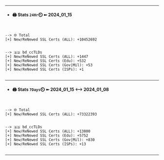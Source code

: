

---
- #### 🖨️ **Stats** `24Hr`⏲️ ➼ 2024_01_15
```console


--> 🌐 Total
[+] New/ReNewed SSL Certs (ALL): +10452692


--> 🇧🇩 bd_ccTLDs
[+] New/ReNewed SSL Certs (ALL): +1447
[+] New/ReNewed SSL Certs (Edu): +532
[+] New/ReNewed SSL Certs (Gov|Mil): +53
[+] New/ReNewed SSL Certs (ISPs): +1


```

---
- #### 🖨️ **Stats** `7Days`⏲️ ➼ 2024_01_15 <--> 2024_01_08
```console


--> 🌐 Total
[+] New/ReNewed SSL Certs (ALL): +73322393


--> 🇧🇩 bd_ccTLDs
[+] New/ReNewed SSL Certs (ALL): +13800
[+] New/ReNewed SSL Certs (Edu): +5752
[+] New/ReNewed SSL Certs (Gov|Mil): +830
[+] New/ReNewed SSL Certs (ISPs): +13


```

---

